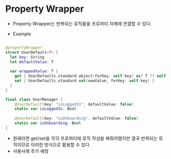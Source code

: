 # Property Wrapper
- Property Wrapper는 반복되는 로직들을 프로퍼티 자체에 연결할 수 있다.

- Example
```swift

@propertyWrapper
struct UserDefault<T> {
  let key: String 
  let defaultValue: T
  
  var wrappedValue: T {
    get { UserDefaults.standard.object(forKey: self.key) as? T ?? self.defaultValue }
    set { UserDefaults.standard.set(newValue, forKey: self.key) }  
  }
}

final class UserManager {
    @UserDefault(key: "isLoggedIn", defaultValue: false)
    static var isLoggedIn: Bool
    
    @UserDefault(key: "isOnboarding", defaultValue: false)
    static var isOnboarding: Bool    
}

```
- 원래라면 get/set을 각각 프로퍼티에 로직 작성을 해줘야했지만 결국 반복되는 로직이므로 이러한 방식으로 활용할 수 있다.
- 사용사례 추가 예정
